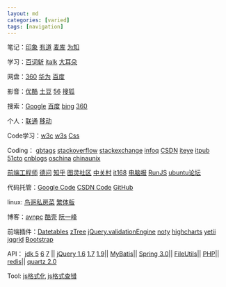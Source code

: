 ```yaml
---
layout: md
categories: [varied]
tags: [navigation]
---
```

笔记：[印象](https://app.yinxiang.com/Login.action "印象")
[有道](http://note.youdao.com/ "有道")
[麦库](http://note.sdo.com/ "麦库")
[为知](http://www.wiz.cn/index.html "为知")

学习：[百词斩](http://www.baicizhan.com/login "百词斩")
[italk](http://www.italki.com/ "italk")
[大耳朵](http://www.bigear.cn/ "大耳朵")

网盘：[360](http://yunpan.360.cn/ "360")
[华为](http://www.dbank.com/ "华为")
[百度](http://pan.baidu.com/ "百度")

影音：[优酷](http://www.youku.com/ "优酷")
[土豆](http://www.tudou.com/ "土豆")
[56](http://www.56.com/ "56")
[搜狐](http://tv.sohu.com/ "搜狐")

搜索：[Google](http://www.google.com.tw/ "Google")
[百度](http://www.baidu.com/ "百度")
[bing](http://cn.bing.com/ "bing")
[360](http://www.so.com/ "360")

个人：[联通](http://www.10010.com/ "联通")
[移动](http://www.10086.cn/hn/ "移动")

Code学习：[w3c](http://www.w3school.com.cn/ "w3c")
[w3s](http://www.w3schools.com/ "w3s")
[Css](http://zh.learnlayout.com/ "Css")

Coding：
[gbtags]("http://www.gbtags.com/" "gbtags")
[stackoverflow](http://stackoverflow.com/ "stackoverflow")
[stackexchange](http://programmers.stackexchange.com/ "stackexchange")
[infoq](http://www.infoq.com/cn/ "infoq")
[CSDN](http://www.csdn.net/ "CSDN")
[iteye](http://www.iteye.com/ "iteye")
[itpub](http://www.itpub.net/ "itpub")
[51cto](http://www.51cto.com/ "51cto")
[cnblogs](http://www.cnblogs.com/ "cnblogs")
[oschina](http://www.oschina.net/ "oschina")
[chinaunix](http://www.chinaunix.net/ "chinaunix")

[前端工程师](http://julying.com/ "前端工程师")
[德问](http://www.dewen.org/ "德问")
[知乎](http://www.zhihu.com/ "知乎")
[图灵社区](http://www.ituring.com.cn/ "图灵社区")
[中关村](http://www.zol.com.cn/ "中关村")
[it168](http://www.it168.com/ "it168")
[电脑报](http://www.icpcw.com/ "电脑报")
[RunJS](http://runjs.cn/ "RunJS")
[ubuntu论坛](http://forum.ubuntu.org.cn/ "ubuntu")

代码托管：[Google Code](https://code.google.com/intl/zh-CN/ "Google Code")
[CSDN Code](https://code.csdn.net/ "CSDN Code")
[GitHub](https://github.com/ssy341 "GitHub")

linux:
[鸟哥私房菜](http://vbird.dic.ksu.edu.tw/ "鸟哥私房菜")
[繁体版](http://linux.vbird.org/ "繁体版")

博客：[avnpc](http://avnpc.com/ "avnpc")
[酷壳](http://coolshell.cn/ "酷壳")
[阮一峰](http://www.ruanyifeng.com/blog/ "阮一峰")

前端插件：[Datetables](http://datatables.net/index "Datetables")
[zTree](http://www.ztree.me/v3/main.php#_zTreeInfo "zTree")
[jQuery.validationEngine](http://posabsolute.github.io/jQuery-Validation-Engine/ "jQuery.validationEngine")
[noty](http://needim.github.io/noty/ "noty")
[highcharts](http://www.highcharts.com/ "highcharts")
[yetii](http://www.kminek.pl/lab/yetii/ "yetii")
[jqgrid](http://trirand.com/blog/jqgrid/jqgrid.html "jqgrid")
[Bootstrap](http://www.bootcss.com/ "Bootstrap")


API：
[jdk 5](http://docs.oracle.com/javase/1.5.0/docs/api/ "jdk 5")
[6](http://docs.oracle.com/javase/6/docs/api/ "jdk 6")
[7](http://docs.oracle.com/javase/7/docs/api/ "jdk 7") ||
[jQuery 1.6](http://julying.com/jQuery-1.6-api/ "jQuery 1.6")
[1.7](http://lab.julying.com/jQuery-api-1.7/ "jQuery 1.7")
[1.9](http://www.css88.com/jqapi-1.9/ "jQuery 1.9")||
[MyBatis](http://mybatis.github.io/mybatis-3/zh/index.html "MyBatis")||
[Spring 3.0](http://docs.spring.io/spring/docs/3.0.x/api/ "Spring 3.0")||
[FileUtils](http://commons.apache.org/proper/commons-io/apidocs/org/apache/commons/io/FileUtils.html "FileUtils")||
[PHP](http://php.net/manual/zh/index.php "PHP")||
[redis](http://redis.readthedocs.org/en/latest/ "redis")||
[quartz 2.0](http://docs.spring.io/spring/docs/2.0.x/api/org/springframework/scheduling/quartz/ "quartz 2.0")

Tool: [js格式化](http://www.kekaku.com/tools/js_format/index.html "js格式化")
[js格式查错](http://www.jslint.com/ "js格式查错")
